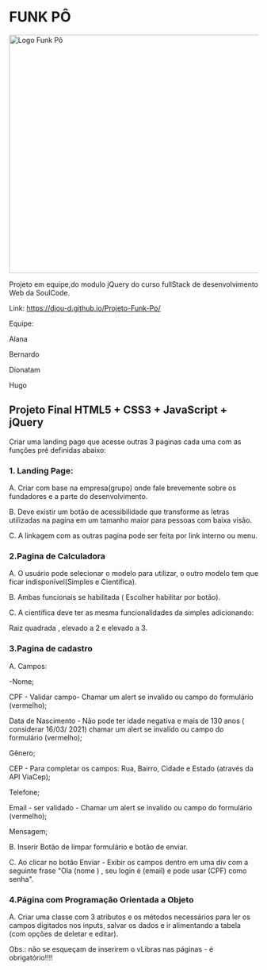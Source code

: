 # FUNK PÔ  

<a data-flickr-embed="true" href="https://www.flickr.com/photos/194345426@N08" title=""><img src="https://live.staticflickr.com/65535/51636168283_ea7beba3af_z.jpg" width="1000" height="480" align="center" alt="Logo Funk Pô"></a>


Projeto em equipe,do modulo jQuery do curso fullStack de desenvolvimento Web da SoulCode.

Link: https://djou-d.github.io/Projeto-Funk-Po/

Equipe:

Alana

Bernardo

Dionatam

Hugo



## Projeto Final HTML5 + CSS3 + JavaScript + jQuery
Criar uma landing page que acesse outras 3 paginas cada uma com as funções pré definidas abaixo:

### 1. Landing Page:

A. Criar com base na empresa(grupo) onde fale brevemente sobre os fundadores e a parte do desenvolvimento.

B. Deve existir um botão de acessibilidade que transforme as letras utilizadas na pagina em um tamanho maior para pessoas com baixa visão.

C. A linkagem com as outras pagina pode ser feita por link interno ou menu.



### 2.Pagina de Calculadora

A. O usuário pode selecionar o modelo para utilizar, o outro modelo tem que ficar indisponível(Simples e Científica).

B. Ambas funcionais se habilitada ( Escolher habilitar por botão).

C. A científica deve ter as mesma funcionalidades da simples adicionando:

Raiz quadrada , elevado a 2 e elevado a 3.



### 3.Pagina de cadastro

A. Campos: 

-Nome;

CPF - Validar campo- Chamar um alert se invalido ou campo do formulário (vermelho);

Data de Nascimento - Não pode ter idade negativa e mais de 130 anos ( considerar 16/03/ 2021) chamar um alert se invalido ou campo do formulário (vermelho);

Gênero;

CEP - Para completar os campos: Rua, Bairro, Cidade e Estado (através da API ViaCep);

Telefone;

Email - ser validado - Chamar um alert se invalido ou campo do formulário (vermelho);

Mensagem;

B. Inserir Botão de limpar formulário e botão de enviar.

C. Ao clicar no botão Enviar - Exibir os campos dentro em uma div com a seguinte frase "Ola (nome ) , seu login é (email) e pode usar (CPF) como senha".

### 4.Página com Programação Orientada a Objeto

A. Criar uma classe com 3 atributos e os métodos necessários para ler os campos digitados nos inputs, salvar os dados e ir alimentando a tabela (com opções de deletar e editar).



Obs.: não se esqueçam de inserirem o vLibras nas páginas - é obrigatório!!!!
